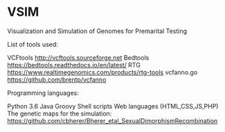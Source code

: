 # VSIM

Visualization and Simulation of Genomes for Premarital Testing

List of tools used:

VCFtools http://vcftools.sourceforge.net
Bedtools https://bedtools.readthedocs.io/en/latest/
RTG https://www.realtimegenomics.com/products/rtg-tools
vcfanno.go https://github.com/brentp/vcfanno

Programming languages:

Python 3.6
Java
Groovy
Shell scripts
Web languages (HTML,CSS,JS,PHP)
The genetic maps for the simulation: https://github.com/cbherer/Bherer_etal_SexualDimorphismRecombination
